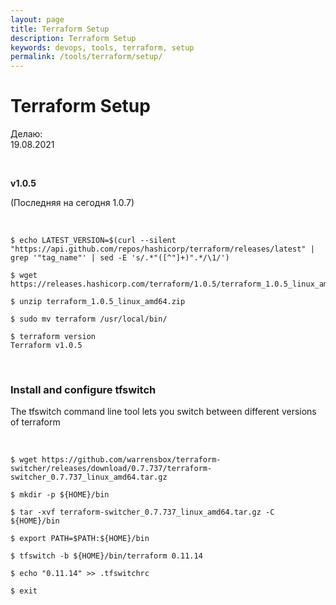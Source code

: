 ```yaml
---
layout: page
title: Terraform Setup
description: Terraform Setup
keywords: devops, tools, terraform, setup
permalink: /tools/terraform/setup/
---
```


# Terraform Setup

Делаю:  
19.08.2021

<br/>

**v1.0.5**

(Последняя на сегодня 1.0.7)

<br/>

    $ echo LATEST_VERSION=$(curl --silent "https://api.github.com/repos/hashicorp/terraform/releases/latest" | grep '"tag_name"' | sed -E 's/.*"([^"]+)".*/\1/')

    $ wget https://releases.hashicorp.com/terraform/1.0.5/terraform_1.0.5_linux_amd64.zip

    $ unzip terraform_1.0.5_linux_amd64.zip

    $ sudo mv terraform /usr/local/bin/

    $ terraform version
    Terraform v1.0.5

<br/>

### Install and configure tfswitch

The tfswitch command line tool lets you switch between different versions of terraform

<br/>

```
$ wget https://github.com/warrensbox/terraform-switcher/releases/download/0.7.737/terraform-switcher_0.7.737_linux_amd64.tar.gz

$ mkdir -p ${HOME}/bin

$ tar -xvf terraform-switcher_0.7.737_linux_amd64.tar.gz -C ${HOME}/bin

$ export PATH=$PATH:${HOME}/bin

$ tfswitch -b ${HOME}/bin/terraform 0.11.14

$ echo "0.11.14" >> .tfswitchrc

$ exit

```

